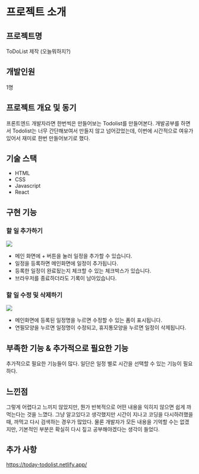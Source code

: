 # 프로젝트 소개

## 프로젝트명
ToDoList 제작 (오늘뭐하지?)

## 개발인원
1명

## 프로젝트 개요 및 동기

프론트엔드 개발자라면 한번씩은 만들어보는 Todolist를 만들어본다. 개발공부를 하면서 Todolist는 너무 간단해보여서 만들지 않고 넘어갔었는데,
이번에 시간적으로 여유가 있어서 재미로 한번 만들어보기로 했다.

## 기술 스택

- HTML
- CSS
- Javascript
- React

## 구현 기능

### 할 일 추가하기
<img src="https://user-images.githubusercontent.com/17917009/183664954-bd8c9473-e905-4737-a65d-b8be554f4872.png" />

- 메인 화면에 + 버튼을 눌러 일정을 추가할 수 있습니다.
- 일정을 등록하면 메인화면에 일정이 추가됩니다. 
- 등록한 일정이 완료됬는지 체크할 수 있는 체크박스가 있습니다.
- 브라우저를 종료하더라도 기록이 남아있습니다.

### 할 일 수정 및 삭제하기
<img src="https://user-images.githubusercontent.com/17917009/181781147-6d55d409-0b7c-47ca-9c21-ba5cf85649ca.png" />

- 메인화면에 등록된 일정명을 누르면 수정할 수 있는 폼이 표시됩니다.
- 연필모양을 누르면 일정명이 수정되고, 휴지통모양을 누르면 일정이 삭제됩니다.


## 부족한 기능 & 추가적으로 필요한 기능

추가적으로 필요한 기능들이 많다. 일단은 일정 별로 시간을 선택할 수 있는 기능이 필요하다.

## 느낀점

그렇게 어렵다고 느끼지 않았지만, 뭔가 반복적으로 어떤 내용을 익히지 않으면 쉽게 까먹는다는 것을 느꼈다. 그냥 알고있다고 생각했지만 시간이 지나고 코딩을 다시하려했을 때, 까먹고 다시 검색하는 경우가 많았다. 물론 개발자가 모든 내용을 기억할 수는 없겠지만, 기본적인 부분은 확실히 다시 짚고 공부해야겠다는 생각이 들었다.

## 추가 사항

https://today-todolist.netlify.app/
